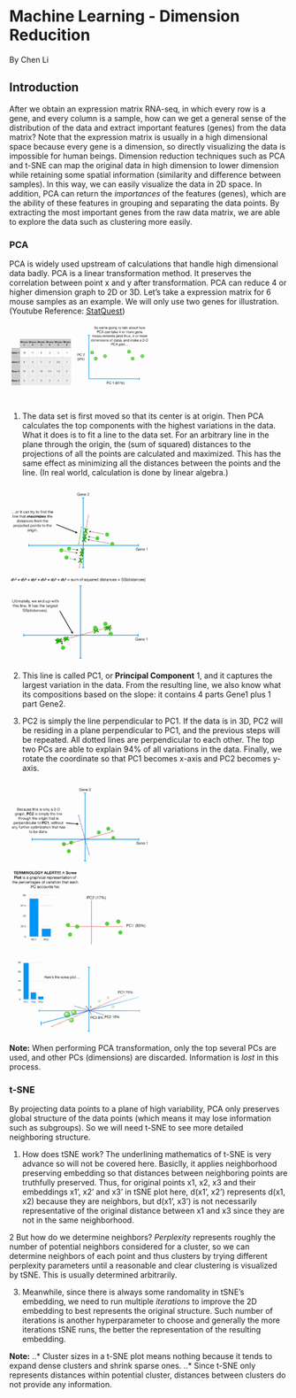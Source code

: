 # Machine Learning - Dimension Reducition
By Chen Li
## Introduction
After we obtain an expression matrix RNA-seq, in which every row is a gene, and every column is a sample, how can we get a general sense of the distribution of the data and extract important features (genes) from the data matrix? Note that the expression matrix is usually in a high dimensional space because every gene is a dimension, so directly visualizing the data is impossible for human beings. Dimension reduction techniques such as PCA and t-SNE can map the original data in high dimension to lower dimension while retaining some spatial information (similarity and difference between samples). In this way, we can easily visualize the data in 2D space. In addition, PCA can return the *importances* of the features (genes), which are the ability of these features in grouping and separating the data points. By extracting the most important genes from the raw data matrix, we are able to explore the data such as clustering more easily. 

### PCA
PCA is widely used upstream of calculations that handle high dimensional data badly. PCA is a linear transformation method. It preserves the correlation between point x and y after transformation. PCA can reduce 4 or higher dimension graph to 2D or 3D. Let’s take a expression matrix for 6 mouse samples as an example. We will only use two genes for illustration. (Youtube Reference: [StatQuest](https://www.youtube.com/watch?v=FgakZw6K1QQ))

<img src="https://github.com/danielee0707/BENG183/blob/master/1.png" width="50%" />
    
1. The data set is first moved so that its center is at origin. Then PCA calculates the top components with the highest variations in the data. What it does is to fit a line to the data set. For an arbitrary line in the plane through the origin, the (sum of squared) distances to the projections of all the points are calculated and maximized. This has the same effect as minimizing all the distances between the points and the line. (In real world, calculation is done by linear algebra.)

<img src="https://github.com/danielee0707/BENG183/blob/master/2.png" width="50%" />
<img src="https://github.com/danielee0707/BENG183/blob/master/3.png" width="50%" />
 
2. This line is called PC1, or **Principal Component** 1, and it captures the largest variation in the data. From the resulting line, we also know what its compositions based on the slope: it contains 4 parts Gene1 plus 1 part Gene2.
    
3. PC2 is simply the line perpendicular to PC1. If the data is in 3D, PC2 will be residing in a plane perpendicular to PC1, and the previous steps will be repeated. All dotted lines are perpendicular to each other. The top two PCs are able to explain 94% of all variations in the data. Finally, we rotate the coordinate so that PC1 becomes x-axis and PC2 becomes y-axis.

<img src="https://github.com/danielee0707/BENG183/blob/master/4.png" width="50%" />
<img src="https://github.com/danielee0707/BENG183/blob/master/5.png" width="50%" />
<img src="https://github.com/danielee0707/BENG183/blob/master/6.png" width="50%" />

**Note:** 
When performing PCA transformation, only the top several PCs are used, and other PCs (dimensions) are discarded. Information is *lost* in this process.

### t-SNE
By projecting data points to a plane of high variability, PCA only preserves global structure of the data points (which means it may lose information such as subgroups). So we will need t-SNE to see more detailed neighboring structure.

1. How does tSNE work? The underlining mathematics of t-SNE is very advance so will not be covered here. Basiclly, it applies neighborhood preserving embedding so that distances between neighboring points are truthfully preserved. Thus, for original points x1, x2, x3 and their embeddings x1’, x2’ and x3’ in tSNE plot here, d(x1’, x2’) represents d(x1, x2) because they are neighbors, but d(x1’, x3’) is not necessarily representative of the original distance between x1 and x3 since they are not in the same neighborhood.

2 But how do we determine neighbors? *Perplexity* represents roughly the number of potential neighbors considered for a cluster, so we can determine neighbors of each point and thus clusters by trying different perplexity parameters until a reasonable and clear clustering is visualized by tSNE. This is usually determined arbitrarily.

3. Meanwhile, since there is always some randomality in tSNE’s embedding, we need to run multiple *iterations* to improve the 2D embedding to best represents the original structure. Such number of iterations is another hyperparameter to choose and generally the more iterations tSNE runs, the better the representation of the resulting embedding.

**Note:**
..* Cluster sizes in a t-SNE plot means nothing because it tends to expand dense clusters and shrink sparse ones.
..* Since t-SNE only represents distances within potential cluster, distances between clusters do not provide any information.
